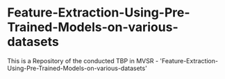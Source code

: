 # Feature-Extraction-Using-Pre-Trained-Models-on-various-datasets
This is a Repository of the conducted TBP in MVSR - 'Feature-Extraction-Using-Pre-Trained-Models-on-various-datasets'
